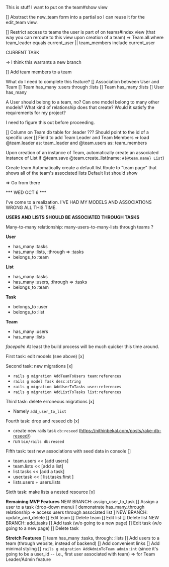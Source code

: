 This is stuff I want to put on the team#show view
 <!-- Team Leader: <%= @team.leader.name %> 
 Team Members
 <ul>
    <% @team.members.each do |member| %>
    <li><%= `#{member.name} | #{member.role}` %></li>
    <% end %>
 </ul>

 Team Tasks - ??? -->

 [] Abstract the new_team form into a partial so I can reuse it for the edit_team view.

 [] Restrict access to teams the user is part of on teams#index view (that way you can reroute to this view upon creation of a team)
  => Team.all.where team_leader equals current_user || team_members include current_user

CURRENT TASK

=> I think this warrants a new branch

[] Add team members to a team

What do I need to complete this feature?
[] Association between User and Team
   [] Team has_many :users through :lists 
   [] Team has_many :lists 
   [] User has_many 

A User should belong to a team, no? Can one model belong to many other models? What kind of relationship does that create? Would it satisfy the requirements for my project?

I need to figure this out before proceeding.

[] Column on Team db table for :leader ??? Should point to the id of a specific user 
[] Field to add Team Leader and Team Members => load @team.leader as: team_leader and @team.users as: team_members

Upon creation of an instance of Team, automatically create an associated instance of List
   if @team.save 
      @team.create_list(name: `#{@team.name} List`)

Create team
Automatically create a default list 
Route to "team page" that shows all of the team's associated lists 
Default list should show

=> Go from there

*** WED OCT 6 ***

I've come to a realization. I'VE HAD MY MODELS AND ASSOCIATIONS WRONG ALL THIS TIME. 

**USERS AND LISTS SHOULD BE ASSOCIATED THROUGH TASKS**

Many-to-many relationship: many-users-to-many-lists through teams ?

**User**

- has_many :tasks
- has_many :lists, :through ⇒ :tasks
- belongs_to :team

**List**

- has_many :tasks
- has_many :users, :through ⇒ :tasks
- belongs_to :team

**Task**

- belongs_to :user
- belongs_to :list

**Team**

- has_many :users
- has_many :lists

*facepalm* At least the build process will be much quicker this time around. 

First task: edit models (see above) [x]

Second task: new migrations [x]

- `rails g migration AddTeamToUsers team:references`
- `rails g model Task desc:string`
- `rails g migration AddUserToTasks user:references`
- `rails g migration AddListToTasks list:references`

Third task: delete erroneous migrations [x]
- Namely `add_user_to_list` 

Fourth task: drop and reseed db [x]
- create new rails task `db:reseed` (https://nithinbekal.com/posts/rake-db-reseed/)
- run `bin/rails db:reseed`

Fifth task: test new associations with seed data in console []
- team.users << [add users]
- team.lists << [add a list]
- list.tasks << [add a task]
- user.task << [ list.tasks.first ]
- lists.users + users.lists 

Sixth task: make lists a nested resource [x]

**Remaining MVP Features**
NEW BRANCH: assign_user_to_task
[] Assign a user to a task (drop-down menu) 
   [ demonstrate has_many_through relationship -> access users through associated list ]
NEW BRANCH: update_and_delete
[] Edit team
[] Delete team
[] Edit list
[] Delete list
NEW BRANCH: add_tasks
[] Add task (w/o going to a new page)
[] Edit task (w/o going to a new page)
[] Delete task  

**Stretch Features**
[] team has_many :tasks, through: :lists 
[] Add users to a team (through website, instead of backend)
[] Add convenient links
[] Add minimal styling
[] `rails g migration AddAdminToTeam admin:int` (since it's going to be a user_id -- i.e., first user associated with team) => for Team Leader/Admin feature